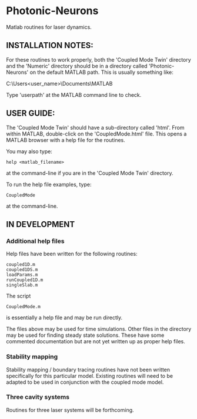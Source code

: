 # Photonic-Neurons
Matlab routines for laser dynamics.

## INSTALLATION NOTES:
For these routines to work properly, both the 'Coupled Mode Twin' directory
and the 'Numeric' directory should be in a directory called 
'Photonic-Neurons' on the default MATLAB path. This is usually something
like:

C:\Users\<user_name>\Documents\MATLAB

Type 'userpath' at the MATLAB command line to check.

## USER GUIDE:
The 'Coupled Mode Twin' should have a sub-directory called 'html'. From 
within MATLAB, double-click on the 'CoupledMode.html' file. This opens a 
MATLAB browser with a help file for the routines.

You may also type: 

    help <matlab_filename> 

at the command-line if you are in the 'Coupled Mode Twin' directory.

To run the help file examples, type:

    CoupledMode

at the command-line.

## IN DEVELOPMENT
### Additional help files
Help files have been written for the following routines:

    coupled1D.m
    coupled1DS.m
    loadParams.m
    runCoupled1D.m
    singleSlab.m

The script 

    CoupledMode.m

is essentially a help file and may be run directly.

The files above may be used for time simulations. Other files in the 
directory may be used for finding steady state solutions. These have 
some commented documentation but are not yet written up as proper help 
files.

### Stability mapping
Stability mapping / boundary tracing routines have not been written 
specifically for this particular model. Existing routines will need to be 
adapted to be used in conjunction with the coupled mode model.

### Three cavity systems
Routines for three laser systems will be forthcoming.



